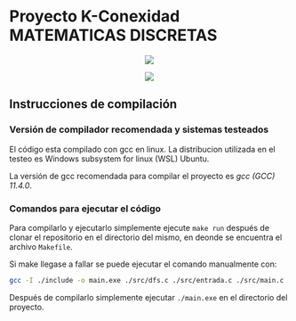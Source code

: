 # Proyecto K-Conexidad MATEMATICAS DISCRETAS


<p align="center">
  <a href="https://skillicons.dev">
    <img src="https://skillicons.dev/icons?i=git,github,vscode,linux&perline=12" />
  </a>
</p>
<p align="center">
  <a href="https://skillicons.dev">
    <img src="https://skillicons.dev/icons?i=c&perline=12" />
  </a>
</p>


## Instrucciones de compilación

### Versión de compilador recomendada y sistemas testeados
El código esta compilado con gcc en linux. La distribucion utilizada en el testeo es Windows subsystem for linux (WSL) Ubuntu.

La versión de gcc recomendada para compilar el proyecto es *gcc (GCC) 11.4.0*.

### Comandos para ejecutar el código 
Para compilarlo y ejecutarlo simplemente ejecute ```make run``` después de clonar el repositorio en el directorio del mismo, en deonde se encuentra el archivo ```Makefile```.

Si make llegase a fallar se puede ejecutar el comando manualmente con:

```sh
gcc -I ./include -o main.exe ./src/dfs.c ./src/entrada.c ./src/main.c ./src/memoria.c ./src/pila.c
```


Después de compilarlo simplemente ejecutar ```./main.exe``` en el directorio del proyecto.